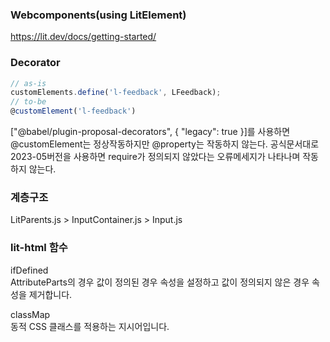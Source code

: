 ### Webcomponents(using LitElement)

https://lit.dev/docs/getting-started/

### Decorator
```javascript
// as-is
customElements.define('l-feedback', LFeedback);
// to-be
@customElement('l-feedback')
```
["@babel/plugin-proposal-decorators", { "legacy": true }]를 사용하면 @customElement는 정상작동하지만 @property는 작동하지 않는다. 공식문서대로 2023-05버전을 사용하면 require가 정의되지 않았다는 오류메세지가 나타나며 작동하지 않는다.


### 계층구조
LitParents.js > InputContainer.js > Input.js


### lit-html 함수
ifDefined  
AttributeParts의 경우 값이 정의된 경우 속성을 설정하고 값이 정의되지 않은 경우 속성을 제거합니다.

classMap  
동적 CSS 클래스를 적용하는 지시어입니다.


